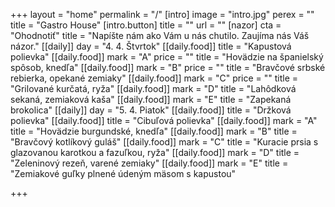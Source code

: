 +++
layout = "home"
permalink = "/"
[intro]
image = "intro.jpg"
perex = ""
title = "Gastro House"
[intro.button]
title = ""
url = ""
[nazor]
cta = "Ohodnotiť"
title = "Napíšte nám ako Vám u nás chutilo. Zaujíma nás Váš názor."
[[daily]]
day = "4. 4. Štvrtok"
[[daily.food]]
title = "Kapustová polievka"
[[daily.food]]
mark = "A"
price = ""
title = "Hovädzie na španielský spôsob, knedľa"
[[daily.food]]
mark = "B"
price = ""
title = "Bravčové srbské rebierka, opekané zemiaky"
[[daily.food]]
mark = "C"
price = ""
title = "Grilované kurčatá, ryža"
[[daily.food]]
mark = "D"
title = "Lahôdková sekaná, zemiaková kaša"
[[daily.food]]
mark = "E"
title = "Zapekaná brokolica"
[[daily]]
day = "5. 4. Piatok"
[[daily.food]]
title = "Držková polievka"
[[daily.food]]
title = "Cibuľová polievka"
[[daily.food]]
mark = "A"
title = "Hovädzie burgundské, knedľa"
[[daily.food]]
mark = "B"
title = "Bravčový kotlíkový guláš"
[[daily.food]]
mark = "C"
title = "Kuracie prsia s glazovanou karotkou a fazuľkou, ryža"
[[daily.food]]
mark = "D"
title = "Zeleninový rezeň, varené zemiaky"
[[daily.food]]
mark = "E"
title = "Zemiakové guľky plnené údeným mäsom s kapustou"

+++
